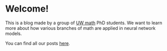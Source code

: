 # Welcome!

This is a blog made by a group of [UW math](https://math.washington.edu/) PhD students. We want to learn more about how various branches of math are applied in neural network models.

You can find all our posts [here](/menu1).